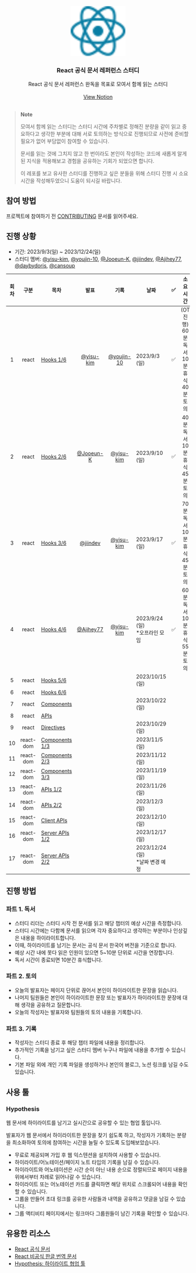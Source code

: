 <br />
<p align="center">
  
  <img src="images/logo.svg" alt="React 로고 아이콘" width=150 />

  <h3 align="center">React 공식 문서 레퍼런스 스터디</h3>
  
  <p align="center">
    React 공식 문서 레퍼런스 완독을 목표로 모여서 함께 읽는 스터디
    <br />
    <br />
    <a href="https://yisu-kim.notion.site/React-Docs-Reference-84d60e5d7858419e87bc3a5710aab947?pvs=4">View Notion</a>
    <br />
    <br />
  </p>
</p>

> **Note**
>
> 모여서 함께 읽는 스터디는 스터디 시간에 주차별로 정해진 분량을 같이 읽고 중요하다고 생각한 부분에 대해 서로 토의하는 방식으로 진행되므로 사전에 준비할 필요가 없어 부담없이 참여할 수 있습니다.
>
> 문서를 읽는 것에 그치지 않고 한 번이라도 본인이 작성하는 코드에 새롭게 알게 된 지식을 적용해보고 경험을 공유하는 기회가 되었으면 합니다.
>
> 이 레포를 보고 유사한 스터디를 진행하고 싶은 분들을 위해 스터디 진행 시 소요 시간을 작성해두었으니 도움이 되시길 바랍니다.

## 참여 방법

프로젝트에 참여하기 전 [CONTRIBUTING](CONTRIBUTING.md) 문서를 읽어주세요.

## 진행 상황

- 기간: 2023/9/3(일) ~ 2023/12/24(일)
- 스터디 멤버: [@yisu-kim](https://github.com/yisu-kim), [@youjin-10](https://github.com/youjin-10), [@Jooeun-K](https://github.com/Jooeun-K), [@jiindev](https://github.com/jiindev), [@Ajihey77](https://github.com/Ajihey77), [@daybydoris](https://github.com/daybydoris), [@cansoup](https://github.com/cansoup)

| 회차 |   구분    | 목차                                               |                   발표                   |                    기록                    | 날짜                                 | ✅  |                      소요 시간                      |
| :--: | :-------: | -------------------------------------------------- | :--------------------------------------: | :----------------------------------------: | ------------------------------------ | :-: | :-------------------------------------------------: |
|  1   |   react   | [Hooks 1/6](react/hooks/README.md)                 | [@yisu-kim](https://github.com/yisu-kim) | [@youjin-10](https://github.com/youjin-10) | 2023/9/3 (일)                        | ✅  | (OT 진행)<br/>60분 독서<br/>10분 휴식<br/>40분 토의 |
|  2   |   react   | [Hooks 2/6](react/hooks/README.md)                 | [@Jooeun-K](https://github.com/Jooeun-K) |  [@yisu-kim](https://github.com/yisu-kim)  | 2023/9/10 (일)                       | ✅  |        40분 독서<br/>10분 휴식<br/>45분 토의        |
|  3   |   react   | [Hooks 3/6](react/hooks/README.md)                 |  [@jiindev](https://github.com/jiindev)  |  [@yisu-kim](https://github.com/yisu-kim)  | 2023/9/17 (일)                       | ✅  |        70분 독서<br/>10분 휴식<br/>45분 토의        |
|  4   |   react   | [Hooks 4/6](react/hooks/README.md)                 | [@Ajihey77](https://github.com/Ajihey77) |  [@yisu-kim](https://github.com/yisu-kim)  | 2023/9/24 (일) <br/>\*오프라인 모임  | ✅  |        60분 독서<br/>10분 휴식<br/>55분 토의        |
|  5   |   react   | [Hooks 5/6](react/hooks/README.md)                 |                                          |                                            | 2023/10/15 (일)                      |     |                                                     |
|  6   |   react   | [Hooks 6/6](react/hooks/README.md)                 |                                          |                                            |                                      |     |                                                     |
|  7   |   react   | [Components](react/components/README.md)           |                                          |                                            | 2023/10/22 (일)                      |     |                                                     |
|  8   |   react   | [APIs](react/apis/README.md)                       |                                          |                                            |                                      |     |                                                     |
|  9   |   react   | [Directives](react/directives/README.md)           |                                          |                                            | 2023/10/29 (일)                      |     |                                                     |
|  10  | react-dom | [Components 1/3](react-dom/components/README.md)   |                                          |                                            | 2023/11/5 (일)                       |     |                                                     |
|  11  | react-dom | [Components 2/3](react-dom/components/README.md)   |                                          |                                            | 2023/11/12 (일)                      |     |                                                     |
|  12  | react-dom | [Components 3/3](react-dom/components/README.md)   |                                          |                                            | 2023/11/19 (일)                      |     |                                                     |
|  13  | react-dom | [APIs 1/2](react-dom/apis/README.md)               |                                          |                                            | 2023/11/26 (일)                      |     |                                                     |
|  14  | react-dom | [APIs 2/2](react-dom/apis/README.md)               |                                          |                                            | 2023/12/3 (일)                       |     |                                                     |
|  15  | react-dom | [Client APIs](react-dom/client-apis/README.md)     |                                          |                                            | 2023/12/10 (일)                      |     |                                                     |
|  16  | react-dom | [Server APIs 1/2](react-dom/server-apis/README.md) |                                          |                                            | 2023/12/17 (일)                      |     |                                                     |
|  17  | react-dom | [Server APIs 2/2](react-dom/server-apis/README.md) |                                          |                                            | 2023/12/24 (일)<br/>\*날짜 변경 예정 |     |                                                     |

## 진행 방법

### 파트 1. 독서

- 스터디 리더는 스터디 시작 전 문서를 읽고 해당 챕터의 예상 시간을 측정합니다.
- 스터디 시간에는 다함께 문서를 읽으며 각자 중요하다고 생각하는 부분이나 인상깊은 내용을 하이라이트합니다.
- 이때, 하이라이트를 남기는 문서는 공식 문서 한국어 버전을 기준으로 합니다.
- 예상 시간 내에 못다 읽은 인원이 있으면 5~10분 단위로 시간을 연장합니다.
- 독서 시간이 종료되면 10분간 휴식합니다.

### 파트 2. 토의

- 오늘의 발표자는 페이지 단위로 끊어서 본인이 하이라이트한 문장을 읽습니다.
- 나머지 팀원들은 본인이 하이라이트한 문장 또는 발표자가 하이라이트한 문장에 대해 생각을 공유하고 질문합니다.
- 오늘의 작성자는 발표자와 팀원들의 토의 내용을 기록합니다.

### 파트 3. 기록

- 작성자는 스터디 종료 후 해당 챕터 파일에 내용을 정리합니다.
- 추가적인 기록을 남기고 싶은 스터디 멤버 누구나 파일에 내용을 추가할 수 있습니다.
- 기본 파일 외에 개인 기록 파일을 생성하거나 본인의 블로그, 노션 링크를 남길 수도 있습니다.

## 사용 툴

### Hypothesis

웹 문서에 하이라이트를 남기고 실시간으로 공유할 수 있는 협업 툴입니다.

발표자가 웹 문서에서 하이라이트한 문장을 찾기 쉽도록 하고, 작성자가 기록하는 분량을 최소화하여 토의에 참여하는 시간을 늘릴 수 있도록 도입해보았습니다.

- 무료로 제공되며 가입 후 웹 익스텐션을 설치하여 사용할 수 있습니다.
- 하이라이트/어노테이션/페이지 노트 타입의 기록을 남길 수 있습니다.
- 하이라이트와 어노테이션은 시간 순이 아닌 내용 순으로 정렬되므로 페이지 내용을 위에서부터 차례로 읽어나갈 수 있습니다.
- 하이라이트 또는 어노테이션 카드를 클릭하면 해당 위치로 스크롤되어 내용을 확인할 수 있습니다.
- 그룹을 만들어 초대 링크를 공유한 사람들과 내역을 공유하고 댓글을 남길 수 있습니다.
- 그룹 액티비티 페이지에서는 링크마다 그룹원들이 남긴 기록을 확인할 수 있습니다.

## 유용한 리소스

- [React 공식 문서](https://react.dev/)
- [React 비공식 한글 번역 문서](https://react-ko.vercel.app/)
- [Hypothesis: 하이라이트 협업 툴](https://web.hypothes.is/)
